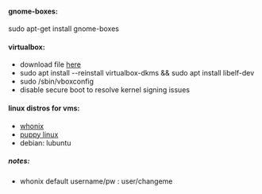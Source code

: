#### gnome-boxes:
sudo apt-get install gnome-boxes


#### virtualbox:
* download file [here](https://www.virtualbox.org/wiki/Downloads)
* sudo apt install --reinstall virtualbox-dkms && sudo apt install libelf-dev
* sudo /sbin/vboxconfig
* disable secure boot to resolve kernel signing issues



#### linux distros for vms:
* [whonix](https://www.whonix.org/)
* [puppy linux](https://puppylinux.com/)
* debian: lubuntu



##### notes:
* whonix default username/pw : user/changeme
